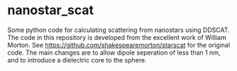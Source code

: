 # nanostar_scat
Some python code for calculating scattering from nanostars using DDSCAT.
The code in this repository is developed from the excellent work of William Morton. See https://github.com/shakespearemorton/starscat for the original code. The main changes are to allow dipole seperation of less than 1 nm, and to introduce a dielectric core to the sphere. 
